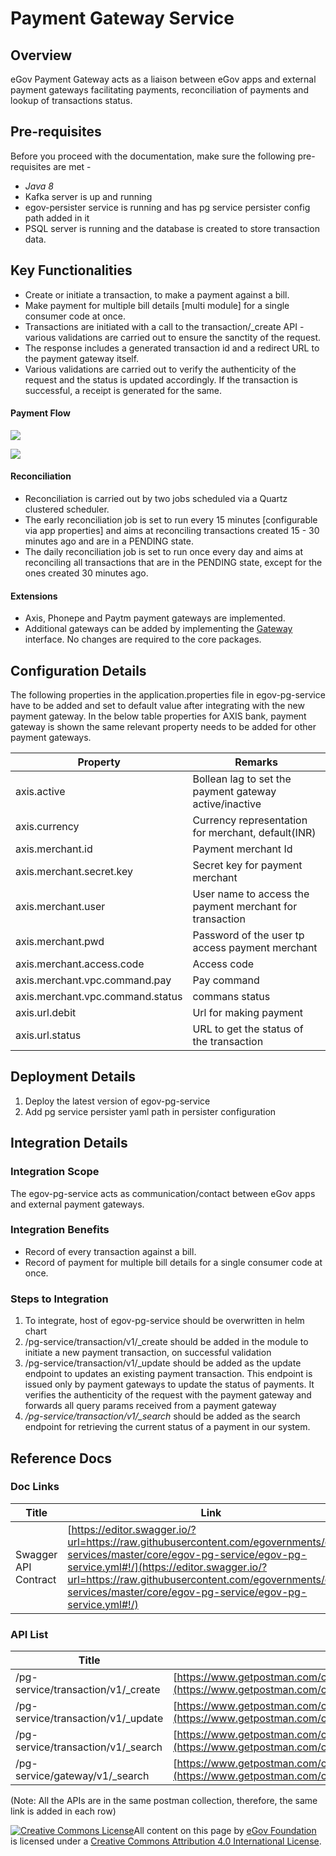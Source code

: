 # Payment Gateway Service

## Overview

eGov Payment Gateway acts as a liaison between eGov apps and external payment gateways facilitating payments, reconciliation of payments and lookup of transactions status.

## Pre-requisites <a href="#pre-requisites" id="pre-requisites"></a>

Before you proceed with the documentation, make sure the following pre-requisites are met -

* _Java 8_
* Kafka server is up and running
* egov-persister service is running and has pg service persister config path added in it
* PSQL server is running and the database is created to store transaction data.

## Key Functionalities <a href="#key-functionalities" id="key-functionalities"></a>

* Create or initiate a transaction, to make a payment against a bill.
* Make payment for multiple bill details \[multi module] for a single consumer code at once.
* Transactions are initiated with a call to the transaction/\_create API - various validations are carried out to ensure the sanctity of the request.
* The response includes a generated transaction id and a redirect URL to the payment gateway itself.
* Various validations are carried out to verify the authenticity of the request and the status is updated accordingly. If the transaction is successful, a receipt is generated for the same.

#### Payment Flow <a href="#payment-flow" id="payment-flow"></a>

![](../../../../.gitbook/assets/payment\_transaction\_initiate.png)

![](../../../../.gitbook/assets/payment\_transaction\_complete-2-.jpg)

#### Reconciliation <a href="#reconciliation" id="reconciliation"></a>

* Reconciliation is carried out by two jobs scheduled via a Quartz clustered scheduler.
* The early reconciliation job is set to run every 15 minutes \[configurable via app properties] and aims at reconciling transactions created 15 - 30 minutes ago and are in a PENDING state.
* The daily reconciliation job is set to run once every day and aims at reconciling all transactions that are in the PENDING state, except for the ones created 30 minutes ago.

#### Extensions <a href="#extensions" id="extensions"></a>

* Axis, Phonepe and Paytm payment gateways are implemented.
* Additional gateways can be added by implementing the [Gateway](https://raw.githubusercontent.com/egovernments/egov-services/master/core/egov-pg-service/src/main/java/org/egov/pg/service/Gateway.java) interface. No changes are required to the core packages.

## Configuration Details

The following properties in the application.properties file in egov-pg-service have to be added and set to default value after integrating with the new payment gateway. In the below table properties for AXIS bank, payment gateway is shown the same relevant property needs to be added for other payment gateways.

| Property                         | Remarks                                                  |
| -------------------------------- | -------------------------------------------------------- |
| axis.active                      | Bollean lag to set the payment gateway active/inactive   |
| axis.currency                    | Currency representation for merchant, default(INR)       |
| axis.merchant.id                 | Payment merchant Id                                      |
| axis.merchant.secret.key         | Secret key for payment merchant                          |
| axis.merchant.user               | User name to access the payment merchant for transaction |
| axis.merchant.pwd                | Password of the user tp access payment merchant          |
| axis.merchant.access.code        | Access code                                              |
| axis.merchant.vpc.command.pay    | Pay command                                              |
| axis.merchant.vpc.command.status | commans status                                           |
| axis.url.debit                   | Url for making payment                                   |
| axis.url.status                  | URL to get the status of the transaction                 |

## Deployment Details <a href="#deployment-details" id="deployment-details"></a>

1. Deploy the latest version of egov-pg-service
2. Add pg service persister yaml path in persister configuration

## Integration Details <a href="#integration" id="integration"></a>

### Integration Scope <a href="#integration-scope" id="integration-scope"></a>

The egov-pg-service acts as communication/contact between eGov apps and external payment gateways.

### Integration Benefits <a href="#integration-benefits" id="integration-benefits"></a>

* Record of every transaction against a bill.
* Record of payment for multiple bill details for a single consumer code at once.

### Steps to Integration <a href="#steps-to-integration" id="steps-to-integration"></a>

1. To integrate, host of egov-pg-service should be overwritten in helm chart
2. /pg-service/transaction/v1/\_create should be added in the module to initiate a new payment transaction, on successful validation
3. /pg-service/transaction/v1/\_update should be added as the update endpoint to updates an existing payment transaction. This endpoint is issued only by payment gateways to update the status of payments. It verifies the authenticity of the request with the payment gateway and forwards all query params received from a payment gateway
4. _/pg-service/transaction/v1/\_search_ should be added as the search endpoint for retrieving the current status of a payment in our system.

## Reference Docs

### Doc Links <a href="#doc-links" id="doc-links"></a>

| Title                | Link                                                                                                                                                                                                                                                                                             |
| -------------------- | ------------------------------------------------------------------------------------------------------------------------------------------------------------------------------------------------------------------------------------------------------------------------------------------------ |
| Swagger API Contract | [https://editor.swagger.io/?url=https://raw.githubusercontent.com/egovernments/egov-services/master/core/egov-pg-service/egov-pg-service.yml#!/](https://editor.swagger.io/?url=https://raw.githubusercontent.com/egovernments/egov-services/master/core/egov-pg-service/egov-pg-service.yml#!/) |

### API List <a href="#api-list" id="api-list"></a>

| Title                               | Link                                                                                                                       |
| ----------------------------------- | -------------------------------------------------------------------------------------------------------------------------- |
| /pg-service/transaction/v1/\_create | [https://www.getpostman.com/collections/a0dfce4274235164c520](https://www.getpostman.com/collections/a0dfce4274235164c520) |
| /pg-service/transaction/v1/\_update | [https://www.getpostman.com/collections/a0dfce4274235164c520](https://www.getpostman.com/collections/a0dfce4274235164c520) |
| /pg-service/transaction/v1/\_search | [https://www.getpostman.com/collections/a0dfce4274235164c520](https://www.getpostman.com/collections/a0dfce4274235164c520) |
| /pg-service/gateway/v1/\_search     | [https://www.getpostman.com/collections/a0dfce4274235164c520](https://www.getpostman.com/collections/a0dfce4274235164c520) |

(Note: All the APIs are in the same postman collection, therefore, the same link is added in each row)



[![Creative Commons License](https://i.creativecommons.org/l/by/4.0/80x15.png)](http://creativecommons.org/licenses/by/4.0/)All content on this page by [eGov Foundation ](https://egov.org.in/)is licensed under a [Creative Commons Attribution 4.0 International License](http://creativecommons.org/licenses/by/4.0/).
